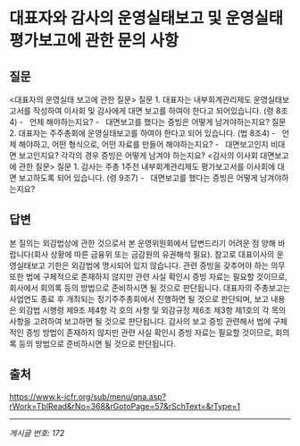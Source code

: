 # 대표자와 감사의 운영실태보고 및  운영실태평가보고에 관한 문의 사항

## 질문
<대표자의 운영실태 보고에 관한 질문>
질문 1. 대표자는 내부회계관리제도 운영실태보고서를 작성하여 이사회 및 감사에게 대면 보고를 하여야 한다고 되어있습니다. (령 8조4)
-   언제 해야하는지요?
-   대면보고를 했다는 증빙은 어떻게 남겨야하는지요?
질문 2. 대표자는 주주총회에 운영실태보고를 하여야 한다고 되어 있습니다. (법 8조4)
-   언제 해야하고, 어떤 형식으로, 어떤 자료를 만들어 해야하는지요?
-   대면보고인지 비대면 보고인지요? 각각의 경우 증빙은 어떻게 남겨야 하는지요?
<감사의 이사회 대면보고에 관한 질문>
질문 1. 감사는 주총 1주전 내부회계관리제도 평가보고서를 이사회에 대면 보고하도록 되어 있습니다. (령 9조7)
-   대면보고를 했다는 증빙은 어떻게 남겨야하는지요?

## 답변
본 질의는 외감법상에 관한 것으로서 본 운영위원회에서 답변드리기 어려운 점 양해 바랍니다(회사 상황에 따른 금융위 또는 금감원의 유권해석 필요).
참고로 대표이사의 운영실태보고 기한은 외감법에 명시되어 있지 않습니다. 관련 증빙을 갖추어야 하는 의무 또한 법에 구체적으로 존재하지 않지만 관련 사실 확인시 증빙 자료는 필요할 것이므로, 회사에서 회의록 등의 방법으로 준비하시면 될 것으로 판단됩니다.
대표자의 주총보고는 사업연도 종료 후 개최되는 정기주주총회에서 진행하면 될 것으로 판단되며, 보고 내용은 외감법 시행령 제9조 제4항 각 호의 사항 및 외감규정 제6조 제3항 제1호의 각 목의 사항을 고려하여 보고하면 될 것으로 판단됩니다.
감사의 보고 증빙 관련해서 법에 구체적인 증빙 방법이 존재하지 않지만 관련 사실 확인시 증빙 자료는 필요할 것이므로, 회의록 등의 방법으로 준비하시면 될 것으로 판단됩니다.

## 출처
https://www.k-icfr.org/sub/menu/qna.asp?rWork=TblRead&rNo=368&rGotoPage=57&rSchText=&rType=1

---
*게시글 번호: 172*
